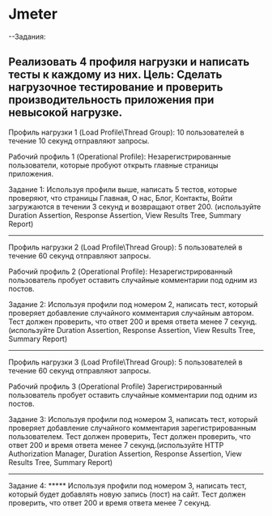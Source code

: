 # Jmeter
--Задания: 

Реализовать 4 профиля нагрузки и написать тесты к каждому из них.
Цель: Сделать нагрузочное тестирование и проверить производительность приложения при невысокой нагрузке.
-------------------------
Профиль нагрузки 1 (Load Profile\Thread Group):
10 пользователей в течение 10 секунд отправляют запросы.

Рабочий профиль 1 (Operational Profile):
Незарегистрированные пользователи, которые пробуют открыть главные страницы приложения.

Задание 1:  Используя профили выше, написать 5 тестов, которые проверяют, что страницы Главная, О нас, Блог, Контакты, Войти загружаются в течении 3 секунд и возвращают ответ 200. (используйте Duration Assertion, Response Assertion, View Results Tree, Summary Report)

-------------------------

Профиль нагрузки 2 (Load Profile\Thread Group):
5 пользователей в течение 60 секунд отправляют запросы.

Рабочий профиль 2 (Operational Profile):
Незарегистрированный пользователь пробует оставить случайные комментарии под одним из постов.

Задание 2: Используя профили под номером 2, написать тест, который проверяет добавление случайного комментария случайным автором. Тест должен проверить, что ответ 200 и время ответа менее 7 секунд.(используйте Duration Assertion, Response Assertion, View Results Tree, Summary Report)

-------------------------

Профиль нагрузки 3 (Load Profile\Thread Group):
5 пользователей в течение 60 секунд отправляют запросы.

Рабочий профиль 3 (Operational Profile) 
Зарегистрированный пользователь пробует оставить случайные комментарии под одним из постов.

Задание 3: Используя профили под номером 3, написать тест, который проверяет добавление случайного комментария зарегистрированным пользователем. Тест должен проверить, Тест должен проверить, что ответ 200 и время ответа менее 7 секунд.(используйте HTTP Authorization Manager, Duration Assertion, Response Assertion, View Results Tree, Summary Report)

-------------------------

Задание 4:  ***** Используя профили под номером 3, написать тест, который будет добавлять новую запись (пост) на сайт. Тест должен проверить, что ответ 200 и время ответа менее 7 секунд.
